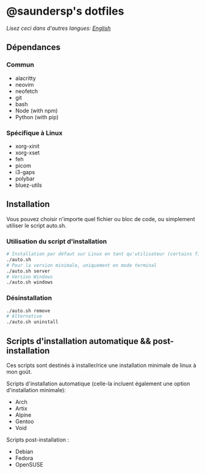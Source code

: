 # @saundersp's dotfiles

*Lisez ceci dans d'autres langues: [English](README.md)*

## Dépendances

### Commun

- alacritty
- neovim
- neofetch
- git
- bash
- Node (with npm)
- Python (with pip)

### Spécifique à Linux

- xorg-xinit
- xorg-xset
- feh
- picom
- i3-gaps
- polybar
- bluez-utils

## Installation

Vous pouvez choisir n'importe quel fichier ou bloc de code, ou simplement utiliser le script auto.sh.

### Utilisation du script d'installation

```bash
# Installation par défaut sur Linux en tant qu'utilisateur (certains fichiers différent s'ils sont installés en tant que root)
./auto.sh
# Pour la version minimale, uniquement en mode terminal
./auto.sh server
# Version Windows
./auto.sh windows
```

### Désinstallation

```bash
./auto.sh remove
# Alternative
./auto.sh uninstall
```

## Scripts d'installation automatique && post-installation

Ces scripts sont destinés à installer/rice une installation minimale de linux à mon goût.

Scripts d'installation automatique (celle-la incluent également une option d'installation minimale):

- Arch
- Artix
- Alpine
- Gentoo
- Void

Scripts post-installation :

- Debian
- Fedora
- OpenSUSE
